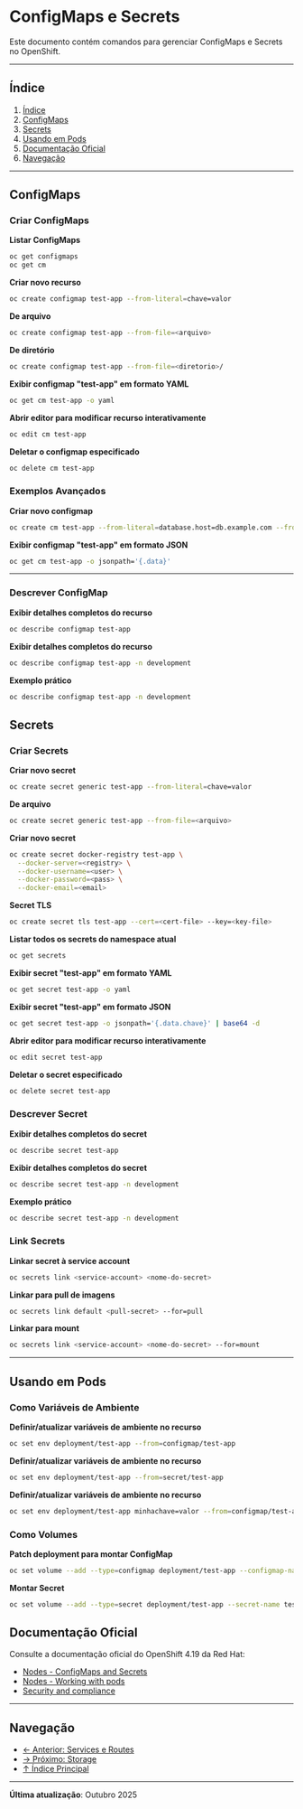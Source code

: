# ConfigMaps e Secrets

Este documento contém comandos para gerenciar ConfigMaps e Secrets no OpenShift.

---

## Índice

1. [Índice](#índice)
2. [ConfigMaps](#configmaps)
3. [Secrets](#secrets)
4. [Usando em Pods](#usando-em-pods)
5. [Documentação Oficial](#documentação-oficial)
6. [Navegação](#navegação)
---

## ConfigMaps

### Criar ConfigMaps
**Listar ConfigMaps**

```bash
oc get configmaps
oc get cm
```

**Criar novo recurso**


```bash
oc create configmap test-app --from-literal=chave=valor
```

**De arquivo**

```bash ignore-test
oc create configmap test-app --from-file=<arquivo>
```

**De diretório**

```bash ignore-test
oc create configmap test-app --from-file=<diretorio>/
```

**Exibir configmap "test-app" em formato YAML**


```bash
oc get cm test-app -o yaml
```

**Abrir editor para modificar recurso interativamente**


```bash ignore-test
oc edit cm test-app
```

**Deletar o configmap especificado**


```bash
oc delete cm test-app
```

### Exemplos Avançados
**Criar novo configmap**


```bash
oc create cm test-app --from-literal=database.host=db.example.com --from-literal=database.port=5432
```

**Exibir configmap "test-app" em formato JSON**


```bash
oc get cm test-app -o jsonpath='{.data}'
```

---


### Descrever ConfigMap
**Exibir detalhes completos do recurso**


```bash
oc describe configmap test-app
```

**Exibir detalhes completos do recurso**


```bash
oc describe configmap test-app -n development
```

**Exemplo prático**


```bash
oc describe configmap test-app -n development
```

## Secrets

### Criar Secrets
**Criar novo secret**


```bash
oc create secret generic test-app --from-literal=chave=valor
```

**De arquivo**

```bash ignore-test
oc create secret generic test-app --from-file=<arquivo>
```

**Criar novo secret**


```bash ignore-test
oc create secret docker-registry test-app \
  --docker-server=<registry> \
  --docker-username=<user> \
  --docker-password=<pass> \
  --docker-email=<email>
```

**Secret TLS**

```bash ignore-test
oc create secret tls test-app --cert=<cert-file> --key=<key-file>
```

**Listar todos os secrets do namespace atual**

```bash
oc get secrets
```

**Exibir secret "test-app" em formato YAML**


```bash
oc get secret test-app -o yaml
```

**Exibir secret "test-app" em formato JSON**


```bash
oc get secret test-app -o jsonpath='{.data.chave}' | base64 -d
```

**Abrir editor para modificar recurso interativamente**


```bash ignore-test
oc edit secret test-app
```

**Deletar o secret especificado**


```bash ignore-test
oc delete secret test-app
```

### Descrever Secret
**Exibir detalhes completos do secret**


```bash
oc describe secret test-app
```

**Exibir detalhes completos do secret**


```bash
oc describe secret test-app -n development
```

**Exemplo prático**


```bash
oc describe secret test-app -n development
```

### Link Secrets
**Linkar secret à service account**

```bash ignore-test
oc secrets link <service-account> <nome-do-secret>
```

**Linkar para pull de imagens**

```bash ignore-test
oc secrets link default <pull-secret> --for=pull
```

**Linkar para mount**

```bash ignore-test
oc secrets link <service-account> <nome-do-secret> --for=mount
```

---

## Usando em Pods

### Como Variáveis de Ambiente
**Definir/atualizar variáveis de ambiente no recurso**


```bash
oc set env deployment/test-app --from=configmap/test-app
```

**Definir/atualizar variáveis de ambiente no recurso**


```bash
oc set env deployment/test-app --from=secret/test-app
```

**Definir/atualizar variáveis de ambiente no recurso**


```bash
oc set env deployment/test-app minhachave=valor --from=configmap/test-app
```

### Como Volumes
**Patch deployment para montar ConfigMap**


```bash
oc set volume --add --type=configmap deployment/test-app --configmap-name test-app --mount-path=/config
```

**Montar Secret**


```bash
oc set volume --add --type=secret deployment/test-app --secret-name test-app --mount-path=/test-app-secret
```

## Documentação Oficial

Consulte a documentação oficial do OpenShift 4.19 da Red Hat:

- <a href="https://docs.redhat.com/en/documentation/openshift_container_platform/4.19/html/nodes">Nodes - ConfigMaps and Secrets</a>
- <a href="https://docs.redhat.com/en/documentation/openshift_container_platform/4.19/html/nodes/working-with-pods">Nodes - Working with pods</a>
- <a href="https://docs.redhat.com/en/documentation/openshift_container_platform/4.19/html/security_and_compliance">Security and compliance</a>
---


## Navegação

- [← Anterior: Services e Routes](06-services-routes.md)
- [→ Próximo: Storage](08-storage.md)
- [↑ Índice Principal](README.md)

---

**Última atualização**: Outubro 2025

